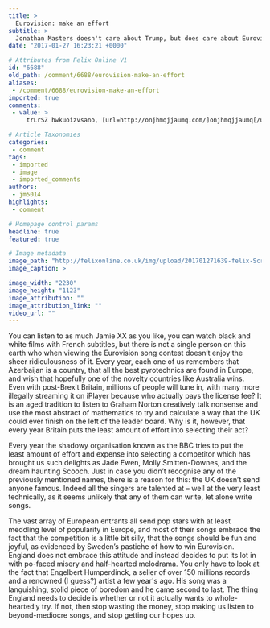 ```yaml
---
title: >
  Eurovision: make an effort
subtitle: >
  Jonathan Masters doesn't care about Trump, but does care about Eurovision
date: "2017-01-27 16:23:21 +0000"

# Attributes from Felix Online V1
id: "6688"
old_path: /comment/6688/eurovision-make-an-effort
aliases:
 - /comment/6688/eurovision-make-an-effort
imported: true
comments:
 - value: >
     trLrSZ hwkuoizvsano, [url=http://onjhmqjjaumq.com/]onjhmqjjaumq[/url], [link=http://kjeiphuvenrn.com/]kjeiphuvenrn[/link], http://udsutvieampm.com/,trLrSZ hwkuoizvsano, [url=http://onjhmqjjaumq.com/]onjhmqjjaumq[/url], [link=http://kjeiphuvenrn.com/]kjeiphuvenrn[/link], http://udsutvieampm.com/,trLrSZ hwkuoizvsano, [url=http://onjhmqjjaumq.com/]onjhmqjjaumq[/url], [link=http://kjeiphuvenrn.com/]kjeiphuvenrn[/link], http://udsutvieampm.com/,Normally I don't learn article on blogs, but I would like to say that this write-up very pressured me to take a look at and do it! Your writing taste has been surprised me. Thank you, quite nice post.| <br>college degrees http://eduhints.eu/,Normally I don't learn article on blogs, but I would like to say that this write-up very pressured me to take a look at and do it! Your writing taste has been surprised me. Thank you, quite nice post.| <br>college degrees http://eduhints.eu/,Normally I don't learn article on blogs, but I would like to say that this write-up very pressured

# Article Taxonomies
categories:
 - comment
tags:
 - imported
 - image
 - imported_comments
authors:
 - jm5014
highlights:
 - comment

# Homepage control params
headline: true
featured: true

# Image metadata
image_path: "http://felixonline.co.uk/img/upload/201701271639-felix-Screen Shot 2017-01-27 at 16.27.08.png"
image_caption: >

image_width: "2230"
image_height: "1123"
image_attribution: ""
image_attribution_link: ""
video_url: ""
---
```


You can listen to as much Jamie XX as you like, you can watch black and white films with French subtitles, but there is not a single person on this earth who when viewing the Eurovision song contest doesn’t enjoy the sheer ridiculousness of it. Every year, each one of us remembers that Azerbaijan is a country, that all the best pyrotechnics are found in Europe, and wish that hopefully one of the novelty countries like Australia wins. Even with post-Brexit Britain, millions of people will tune in, with many more illegally streaming it on iPlayer because who actually pays the license fee? It is an aged tradition to listen to Graham Norton creatively talk nonsense and use the most abstract of mathematics to try and calculate a way that the UK could ever finish on the left of the leader board. Why is it, however, that every year Britain puts the least amount of effort into selecting their act?

Every year the shadowy organisation known as the BBC tries to put the least amount of effort and expense into selecting a competitor which has brought us such delights as Jade Ewen, Molly Smitten-Downes, and the dream haunting Scooch. Just in case you didn’t recognise any of the previously mentioned names, there is a reason for this: the UK doesn’t send anyone famous. Indeed all the singers are talented at – well at the very least technically, as it seems unlikely that any of them can write, let alone write songs.

The vast array of European entrants all send pop stars with at least meddling level of popularity in Europe, and most of their songs embrace the fact that the competition is a little bit silly, that the songs should be fun and joyful, as evidenced by Sweden’s pastiche of how to win Eurovision. England does not embrace this attitude and instead decides to put its lot in with po-faced misery and half-hearted melodrama. You only have to look at the fact that Engelbert Humperdinck, a seller of over 150 millions records and a renowned (I guess?) artist a few year's ago. His song was a languishing, stolid piece of boredom and he came second to last. The thing England needs to decide is whether or not it actually wants to whole-heartedly try. If not, then stop wasting the money, stop making us listen to beyond-mediocre songs, and stop getting our hopes up.

